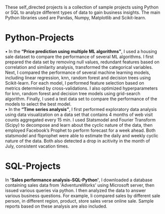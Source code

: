 These self_directed projects is a collection of sample projects using Python or SQL to analyze different types of data to gain business insights.  The main Python libraries used are Pandas, Numpy, Matplotlib and Scikit-learn.

# Python-Projects

•	In the <b>“Price prediction using multiple ML algorithms”</b>, I used a housing sale dataset to compare the performance of several ML algorithms.  I first prepared the data set by removing null values, redundant features based on correlation and similarity analysis, transformed the categorical variables.  Next, I compared the performance of several machine learning models, including linear regression, knn, random forest and decision trees using Scikit-learn.  For each model, I performed feature selection based on metrics determined by cross-validations.  I also optimized hyperparameters for knn, random forest and decision tree models using grid-search algorithm.  Finally, I used a test data set to compare the performance of the models to select the best model.  
•	In the <b>“Time series analysis”</b>, I first performed exploratory data analysis using data visualization on a data set that contains 4 months of web visit counts aggregated every 15 min.  I used Statsmodel and Fourier Transform (Scipy) to decompose and learn about the cyclic nature of the data, then employed Facebook’s Prophet to perform forecast for a week ahead.  Both statsmodel and fbprophet were able to estimate the daily and weekly cyclic nature of the data.  Both also detected a drop in acitivity in the month of July, consistent vacation times.


# SQL-Projects

In <b>'Sales performance analysis-SQL-Python'</b>, I downloaded a database containing sales data from 'AdventureWorks' using Microsoft server, then issued various queries via python.  I then analyzed the data to answer various business questions.  For example, Ii compared sales by different sale person, in different region, product, store sales verse 
online sale.  Sample reports based on these analysis are also included.
